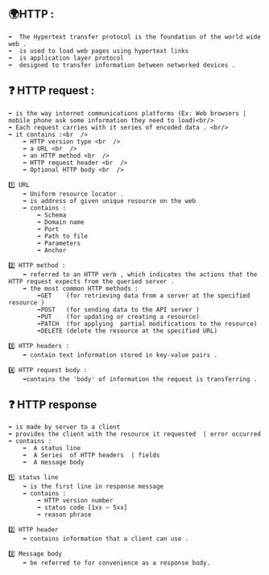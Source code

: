 ## 🌍HTTP : <br/>
    ➡️  The Hypertext transfer protocol is the foundation of the world wide web . 
    ➡️  is used to load web pages using hypertext links 
    ➡️  is application layer protocol 
    ➡️  designed to transfer information between networked devices .

##  ❓ HTTP request : <br/>

    ➡️ is the way internet communications platforms (Ex: Web browsers | mobile phone ask some information they need to load)<br/>
    ➡️ Each request carries with it series of encoded data . <br/>
    ➡️ it contains :<br  />
        ➡️ HTTP version type <br  />
        ➡️ a URL <br  />
        ➡️ an HTTP method <br  />
        ➡️ HTTP request header <br  />
        ➡️ Optional HTTP body <br  />

    1️⃣ URL 
        ➡️ Uniform resource locator . 
        ➡️ is address of given unique resource on the web 
        ➡️ contains :
            ➡️ Schema 
            ➡️ Domain name 
            ➡️ Port 
            ➡️ Path to file 
            ➡️ Parameters 
            ➡️ Anchor 

    2️⃣ HTTP method : 
        ➡️ referred to an HTTP verb , which indicates the actions that the HTTP request expects from the queried server . 
        ➡️ the most common HTTP methods : 
            ➡️GET    (for retrieving data from a server at the specified resource ) 
            ➡️POST   (for sending data to the API server ) 
            ➡️PUT    (for updating or creating a resource) 
            ➡️PATCH  (for applying  partial modifications to the resource) 
            ➡️DELETE (delete the resource at the specified URL) 
        
    3️⃣ HTTP headers : 
        ➡️ contain text information stored in key-value pairs . 

    4️⃣ HTTP request body : 
        ➡️contains the 'body' of information the request is transferring . 

## ❓ HTTP response <br  />
    ➡️ is made by server to a client 
    ➡️ provides the client with the resource it requested  | error occurred 
    ➡️ contains : 
        ➡️  A status line 
        ➡️  A Series  of HTTP headers  | fields 
        ➡️  A message body 
    
    1️⃣ status line 
        ➡️ is the first line in response message 
        ➡️ contains : 
            ➡️ HTTP version number 
            ➡️ status code [1xx ~ 5xx] 
            ➡️ reason phrase 

    2️⃣ HTTP header  
        ➡️ contains information that a client can use . 

    3️⃣ Message body 
        ➡️ be referred to for convenience as a response body. 



    